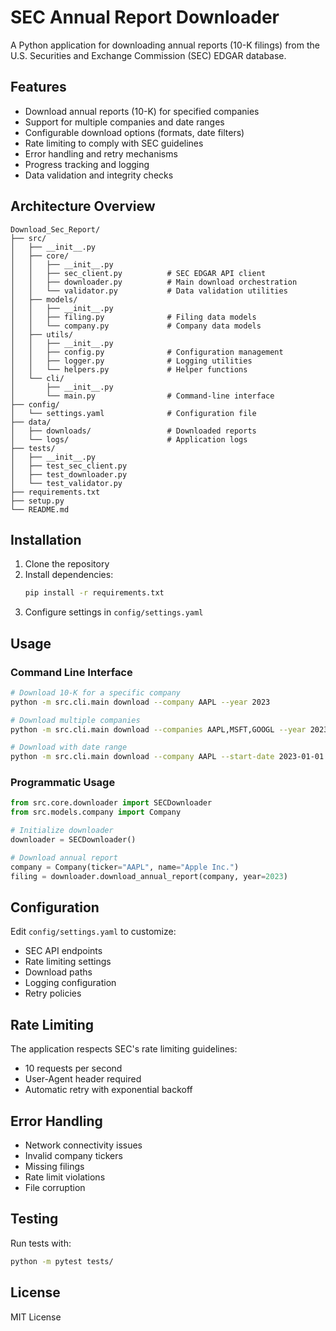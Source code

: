 # SEC Annual Report Downloader

A Python application for downloading annual reports (10-K filings) from the U.S. Securities and Exchange Commission (SEC) EDGAR database.

## Features

- Download annual reports (10-K) for specified companies
- Support for multiple companies and date ranges
- Configurable download options (formats, date filters)
- Rate limiting to comply with SEC guidelines
- Error handling and retry mechanisms
- Progress tracking and logging
- Data validation and integrity checks

## Architecture Overview

```
Download_Sec_Report/
├── src/
│   ├── __init__.py
│   ├── core/
│   │   ├── __init__.py
│   │   ├── sec_client.py          # SEC EDGAR API client
│   │   ├── downloader.py          # Main download orchestration
│   │   └── validator.py           # Data validation utilities
│   ├── models/
│   │   ├── __init__.py
│   │   ├── filing.py              # Filing data models
│   │   └── company.py             # Company data models
│   ├── utils/
│   │   ├── __init__.py
│   │   ├── config.py              # Configuration management
│   │   ├── logger.py              # Logging utilities
│   │   └── helpers.py             # Helper functions
│   └── cli/
│       ├── __init__.py
│       └── main.py                # Command-line interface
├── config/
│   └── settings.yaml              # Configuration file
├── data/
│   ├── downloads/                 # Downloaded reports
│   └── logs/                      # Application logs
├── tests/
│   ├── __init__.py
│   ├── test_sec_client.py
│   ├── test_downloader.py
│   └── test_validator.py
├── requirements.txt
├── setup.py
└── README.md
```

## Installation

1. Clone the repository
2. Install dependencies:
   ```bash
   pip install -r requirements.txt
   ```
3. Configure settings in `config/settings.yaml`

## Usage

### Command Line Interface

```bash
# Download 10-K for a specific company
python -m src.cli.main download --company AAPL --year 2023

# Download multiple companies
python -m src.cli.main download --companies AAPL,MSFT,GOOGL --year 2023

# Download with date range
python -m src.cli.main download --company AAPL --start-date 2023-01-01 --end-date 2023-12-31
```

### Programmatic Usage

```python
from src.core.downloader import SECDownloader
from src.models.company import Company

# Initialize downloader
downloader = SECDownloader()

# Download annual report
company = Company(ticker="AAPL", name="Apple Inc.")
filing = downloader.download_annual_report(company, year=2023)
```

## Configuration

Edit `config/settings.yaml` to customize:

- SEC API endpoints
- Rate limiting settings
- Download paths
- Logging configuration
- Retry policies

## Rate Limiting

The application respects SEC's rate limiting guidelines:
- 10 requests per second
- User-Agent header required
- Automatic retry with exponential backoff

## Error Handling

- Network connectivity issues
- Invalid company tickers
- Missing filings
- Rate limit violations
- File corruption

## Testing

Run tests with:
```bash
python -m pytest tests/
```

## License

MIT License
